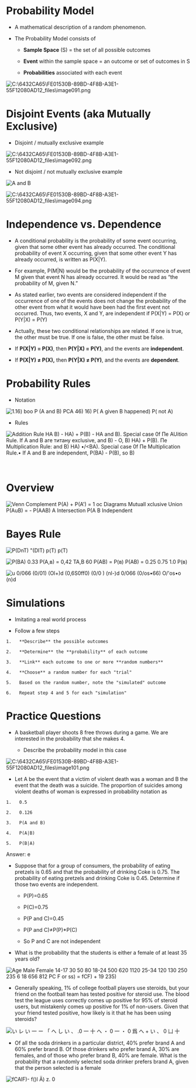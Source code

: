 # Probability Model

  -  A mathematical description of a random phenomenon.

  -  The Probability Model consists of
    
      -  **Sample Space** (S) = the set of all possible outcomes
    
      -  **Event** within the sample space = an outcome or set of
         outcomes in S
    
      -  **Probabilities** associated with each
 event

 ![C:\\6432CA65\\FE01530B-89BD-4F8B-A3E1-55F12080AD12\_files\\image091.png](./media/image91.png)

# Disjoint Events (aka Mutually Exclusive)

  -  Disjoint / mutually exclusive
 example

 ![C:\\6432CA65\\FE01530B-89BD-4F8B-A3E1-55F12080AD12\_files\\image092.png](./media/image92.png)

  -  Not disjoint / not mutually exclusive example

 ![A and B
 ](./media/image93.png)
 
 ![C:\\6432CA65\\FE01530B-89BD-4F8B-A3E1-55F12080AD12\_files\\image094.png](./media/image94.png)

# Independence vs. Dependence

  -  A conditional probability is the probability of some event
     occurring, given that some other event has already occurred. The
     conditional probability of event X occurring, given that some
     other event Y has already occurred, is written as P(X|Y).

  -  For example, P(M|N) would be the probability of the occurrence of
     event M given that event N has already occurred. It would be read
     as “the probability of M, given N.”

  -  As stated earlier, two events are considered independent if the
     occurrence of one of the events does not change the probability of
     the other event from what it would have been had the first event
     not occurred. Thus, two events, X and Y, are independent if P(X|Y)
     = P(X) or P(Y|X) = P(Y)

  -  Actually, these two conditional relationships are related. If one
     is true, the other must be true. If one is false, the other must
     be false.

  -  If **P(X|Y) = P(X)**, then **P(Y|X) = P(Y)**, and the events are
     **independent**.

  -  If **P(X|Y) ≠ P(X),** then **P(Y|X) ≠ P(Y)**, and the events are
     **dependent**.

# Probability Rules

  -  Notation

 ![1.16) boo P (A and B) PCA 46) 16) P( A given B happened) P( not A)
 ](./media/image95.png)

  -  Rules

 ![Addition Rule НА В) - НА) + Р(В) - НА and В). Special case 0f Пе
 AUition Rule. If А and В аге титану exclusive, and В) - О, В) НА) +
 Р(В). Пе Multiplication Rule: and В) НА) •/<ВА). Special case 0f Пе
 Multiplication Rule.• If А and В are independent, Р(ВА) - Р(В), so В)
 ](./media/image96.png)

 

# Overview

![Venn Complement P(A) + P(A') = 1 oc Diagrams Mutuall xclusive Union
P(AuB) = - P(AAB) A Intersection P(A B Independent
](./media/image97.png)

# Bayes Rule

 ![P(DnT) "(DIT) p(T) p(T) ](./media/image98.png)
 
 ![Р(ВА) 0.33 Р(А,в) = 0,42 ТА,В 60 Р(АВ) = Р(в) Р(АВ) = 0.25 0.75 1.0
 Р(в) ](./media/image99.png)
 
 ![u 0/066 (0/01) (Ol+)d (0,6S0ff0) (0/0 ) (nl-)d 0/066 (0/os•66)
 O/'os•o (n)d ](./media/image100.png)

# Simulations

  -  Imitating a real world process

  -  Follow a few steps
    
    1.   **Describe** the possible outcomes
    
    2.   **Determine** the **probability** of each outcome
    
    3.   **Link** each outcome to one or more **random numbers**
    
    4.   **Choose** a random number for each "trial"
    
    5.   Based on the random number, note the "simulated" outcome
    
    6.   Repeat step 4 and 5 for each "simulation"

# Practice Questions

  -  A basketball player shoots 8 free throws during a game. We are
     interested in the probability that she makes 4.
    
      -  Describe the probability model in this
 case

 ![C:\\6432CA65\\FE01530B-89BD-4F8B-A3E1-55F12080AD12\_files\\image101.png](./media/image101.png)

  -  Let A be the event that a victim of violent death was a woman and
     B the event that the death was a suicide. The proportion of
     suicides among violent deaths of woman is expressed in probability
     notation as
    
    1.   0.5
    
    2.   0.126
    
    3.   P(A and B)
    
    4.   P(A|B)
    
    5.   P(B|A)

 Answer: e

  -  Suppose that for a group of consumers, the probability of eating
     pretzels is 0.65 and that the probability of drinking Coke is
     0.75. The probability of eating pretzels and drinking Coke is
     0.45. Determine if those two events are independent.
    
      -  P(P)=0.65
    
      -  P(C)=0.75
    
      -  P(P and C)=0.45
    
      -  P(P and C)≠P(P)\*P(C)
    
      -  So P and C are not independent

  -  What is the probability that the students is either a female of at
     least 35 years old?

 ![Age Male Female 14-17 30 50 80 18-24 500 620 1120 25-34 120 130 250
 235 6 18 656 812 PC F or ss) = fCF) + 19 235) ](./media/image102.png)

  -  Generally speaking, 1% of college football players use steroids,
     but your friend on the football team has tested positive for
     steroid use. The blood test the league uses correctly comes up
     positive for 95% of steroid users, but mistakenly comes up
     positive for 1% of non-users. Given that your friend tested
     positive, how likely is it that he has been using steroids?

 ![い レ い 一 ー 「 へ し い 、 .0 一 十 へ ・ 0 一 ・ 0 爲 へ + い 、 0 凵 十
 ](./media/image103.png)

  -  Of all the soda drinkers in a particular district, 40% prefer
     brand A and 60% prefer brand B. Of those drinkers who prefer brand
     A, 30% are females, and of those who prefer brand B, 40% are
     female. What is the probability that a randomly selected soda
     drinker prefers brand A, given that the person selected is a
     female

 ![fCAlF)- f()l Ä) z. 0 ](./media/image104.png)
